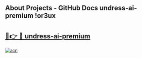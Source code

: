 ## About Projects - GitHub Docs undress-ai-premium !or3ux

# <h2><a href="https://andorid.site?title=undress-ai-premium&ref=13PRO">🔗👉 🔴 undress-ai-premium</a></h2>

[![acn](https://github.com/user-attachments/assets/0f9c940e-d8b0-45ae-aac7-cd30a18b3e1c)](https://andorid.site?title=undress-ai-premium&ref=13PRO)

